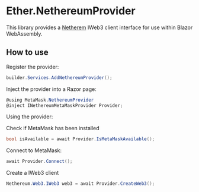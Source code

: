 ﻿# Ether.NethereumProvider

This library provides a [Netherem](https://nethereum.com) IWeb3 client interface for use within Blazor WebAssembly.

## How to use

Register the provider:

```cs
builder.Services.AddNethereumProvider();
```

Inject the provider into a Razor page:

```cs
@using MetaMask.NethereumProvider
@inject INethereumMetaMaskProvider Provider;
```

Using the provider:

Check if MetaMask has been installed

```cs
bool isAvailable = await Provider.IsMetaMaskAvailable();
```

Connect to MetaMask:

```cs
await Provider.Connect();
```

Create a IWeb3 client

```cs
Nethereum.Web3.IWeb3 web3 = await Provider.CreateWeb3();
```